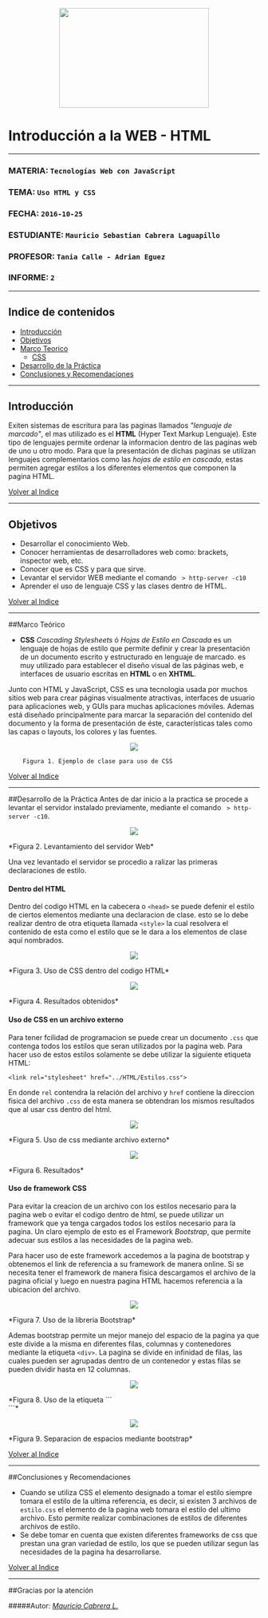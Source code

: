 <p align="center">
<img src="http://www.epn.edu.ec/gui/header/logo.svg" width="300" height="200">
</p>

# Introducción a la WEB - HTML
***
### MATERIA:        `Tecnologías Web con JavaScript`
### TEMA:           `Uso HTML y CSS`
### FECHA:          `2016-10-25`
### ESTUDIANTE:     `Mauricio Sebastian Cabrera Laguapillo`
### PROFESOR:       `Tania Calle - Adrian Eguez`
### INFORME:        `2`
***


## <a name="indice"></a> Indice de contenidos

- <a href="#intro">Introducción</a>
- <a href="#objetivos">Objetivos</a>
- <a href="#marco">Marco Teorico</a>
  * <a href="#css">CSS</a>
- <a href="#desarrollo">Desarrollo de la Práctica</a>
- <a href="#conrec">Conclusiones y Recomendaciones</a> 

___

<a name="intro"></a>

## Introducción

Exiten sistemas de escritura para las paginas llamados *"lenguaje de marcado"*, el mas utilizado es el **HTML** (Hyper Text Markup Lenguaje). Este tipo de lenguajes permite ordenar la informacion dentro de las paginas web de uno u otro modo. Para que la presentación de dichas paginas se utilizan lenguajes complementarios como las *hojas de estilo en cascada*, estas permiten agregar estilos a los diferentes elementos que componen la pagina HTML.

<a href="#indice">Volver al Indice</a>
***
<a name="objetivos"></a>
## Objetivos

- Desarrollar el conocimiento Web.
- Conocer herramientas de desarrolladores web como: brackets, inspector web, etc.
- Conocer que es CSS y para que sirve.
- Levantar el servidor WEB mediante el comando ``` > http-server -c10``` 
- Aprender el uso de lenguaje CSS y las clases dentro de HTML.

<a href="#indice">Volver al Indice</a>
***
<a name="marco"></a>
##Marco Teórico

- <a name="css"></a>**CSS** *Cascading Stylesheets* ó *Hojas de Estilo en Cascada* es un lenguaje de hojas de estilo que permite definir y crear la presentación de un documento escrito y estructurado en lenguaje de marcado. es muy utilizado para establecer el diseño visual de las páginas web, e interfaces de usuario escritas en **HTML** o en **XHTML**. 

Junto con HTML y JavaScript, CSS es una tecnologia usada por muchos sitios web para crear páginas visualmente atractivas, interfaces de usuario para aplicaciones web, y GUIs para muchas aplicaciones móviles. Ademas está diseñado principalmente para marcar la separación del contenido del documento y la forma de presentación de éste, características tales como las capas o layouts, los colores y las fuentes.


<p align="center">
<img src="https://raw.githubusercontent.com/mauseb20/Tec_Web_MC/Clase2-CSS/Informe%202/Imagenes/Ejemplo%20clase%20CSS.png">
</p>

        Figura 1. Ejemplo de clase para uso de CSS

<a href="#indice">Volver al Indice</a>
***
<a name="desarrollo"></a>
##Desarrollo de la Práctica
Antes de dar inicio a la practica se procede a levantar el servidor instalado previamente, mediante el comando ``` > http-server -c10```.
<p align="center">
<img src="https://raw.githubusercontent.com/mauseb20/Tec_Web_MC/Clase2-CSS/Informe%202/Imagenes/Levatar%20el%20servidor.png">
</p>
*Figura 2. Levantamiento del servidor Web*

Una vez levantado el servidor se procedio a ralizar las primeras declaraciones de estilo.

#### Dentro del HTML
Dentro del codigo HTML en la cabecera o ```<head>``` se puede defenir el estilo de ciertos elementos mediante una declaracion de clase. esto se lo debe realizar dentro de otra etiqueta llamada ```<style>``` la cual resolvera el contenido de esta como el estilo que se le dara a los elementos de clase aquí nombrados.
<p align="center">
<img src="https://raw.githubusercontent.com/mauseb20/Tec_Web_MC/Clase2-CSS/HTML/Imagenes/Style%20en%20html.png">
</p>
*Figura 3. Uso de CSS dentro del codigo HTML*

<p align="center">
<img src="https://raw.githubusercontent.com/mauseb20/Tec_Web_MC/Clase2-CSS/HTML/Imagenes/Style%20en%20html2.png">
</p>
*Figura 4. Resultados obtenidos*

#### Uso de CSS en un archivo externo 

Para tener fcilidad de programacion se puede crear un documento ```.css``` que contenga todos los estilos que seran utilizados por la pagina web. Para hacer uso de estos estilos solamente se debe utilizar la siguiente etiqueta HTML: 

```<link rel="stylesheet" href="../HTML/Estilos.css">```

En donde ```rel``` contendra la relación del archivo y ```href``` contiene la direccion fisica del archivo ```.css``` de esta manera se obtendran los mismos resultados que al usar css dentro del html.
<p align="center">
<img src="https://raw.githubusercontent.com/mauseb20/Tec_Web_MC/Clase2-CSS/HTML/Imagenes/Style%20en%20css2.png">
</p>
*Figura 5. Uso de css mediante archivo externo*

<p align="center">
<img src="https://raw.githubusercontent.com/mauseb20/Tec_Web_MC/Clase2-CSS/HTML/Imagenes/Style%20en%20css.png">
</p>
*Figura 6. Resultados*

#### Uso de framework CSS 

Para evitar la creacion de un archivo con los estilos necesario para la pagina web o evitar el codigo dentro de html, se puede utilizar un framework que ya tenga cargados todos los estilos necesario para la pagina. Un claro ejemplo de esto es el Framework *Bootstrap*, que permite adecuar sus estilos a las necesidades de la pagina web.

Para hacer uso de este framework accedemos a la pagina de bootstrap y obtenemos el link de referencia a su framework de manera online. Si se necesita tener el framework de manera fisica descargamos el archivo de la pagina oficial y luego en nuestra pagina HTML hacemos referencia a la ubicacion del archivo.
<p align="center">
<img src="https://raw.githubusercontent.com/mauseb20/Tec_Web_MC/Clase2-CSS/Informe%202/Imagenes/Uso%20de%20bootstrap.png">
</p>
*Figura 7. Uso de la libreria Bootstrap*

Ademas bootstrap permite un mejor manejo del espacio de la pagina ya que este divide a la misma en diferentes filas, columnas y contenedores mediante la etiqueta ```<div>```. La pagina se divide en infinidad de filas, las cuales pueden ser agrupadas dentro de un contenedor y estas filas se pueden dividir hasta en 12 columnas.

<p align="center">
<img src="https://raw.githubusercontent.com/mauseb20/Tec_Web_MC/Clase2-CSS/Informe%202/Imagenes/Uso%20etiqueta%20div.png">
</p>
*Figura 8. Uso de la etiqueta ```<div>```*

<p align="center">
<img src="https://raw.githubusercontent.com/mauseb20/Tec_Web_MC/Clase2-CSS/Informe%202/Imagenes/Resultados%20uso%20de%20bootstrap.png">
</p>
*Figura 9. Separacion de espacios mediante bootstrap*

<a href="#indice">Volver al Indice</a>
***
<a name="conrec"></a>
##Conclusiones y Recomendaciones
- Cuando se utiliza CSS el elemento designado a tomar el estilo siempre tomara el estilo de la ultima referencia, es decir, si existen 3 archivos de ```estilo.css``` el elemento de la pagina web tomara el estilo del ultimo archivo. Esto permite realizar combinaciones de estilos de diferentes archivos de estilo.
- Se debe tomar en cuenta que existen diferentes frameworks de css que prestan una gran variedad de estilo, los que se pueden utilizar segun las necesidades de la pagina ha desarrollarse.


<a href="#indice">Volver al Indice</a>
***

##Gracias por la atención

#####Autor: *[Mauricio Cabrera L.](https://github.com/mauseb20)*